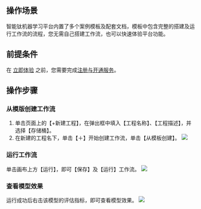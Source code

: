 ## 操作场景
智能钛机器学习平台内置了多个案例模板及配套文档，模板中包含完整的搭建及运行工作流的流程，您无需自己搭建工作流，也可以快速体验平台功能。

## 前提条件
在 [立即体验](http://tio.cloud.tencent.com/) 之前，您需要完成[注册与开通服务](注册与开通服务.md)。

## 操作步骤
### 从模版创建工作流
1. 单击页面上的【+新建工程】，在弹出框中填入【工程名称】、【工程描述】，并选择【存储桶】。
2. 在新建的工程名下，单击【＋】开始创建工作流，单击【从模板创建】。
![](https://main.qcloudimg.com/raw/0214bf73b94e4381a0c984310e08c333.png)

### 运行工作流
单击画布上方【运行】，即可【保存】及【运行】工作流。
![](https://main.qcloudimg.com/raw/4f706c507415bc7a87aeb8292791d0f7.png)

### 查看模型效果
运行成功后右击该模型的评估指标，即可查看模型效果。
![](https://main.qcloudimg.com/raw/75fa43dadffda1e5e7093de4b0b23256.png)



